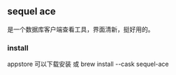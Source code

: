 ## sequel ace

是一个数据库客户端查看工具，界面清新，挺好用的。

### install
appstore 可以下载安装
或
brew install --cask sequel-ace
